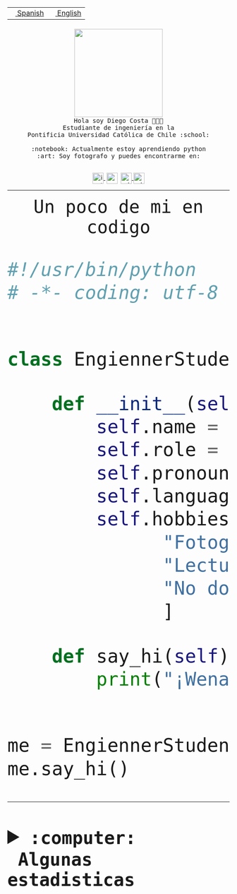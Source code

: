 <table border="0"  align="right">
 <tr><td><a href="README.md"><img src="https://upload.wikimedia.org/wikipedia/commons/thumb/8/89/Bandera_de_Espa%C3%B1a.svg/1200px-Bandera_de_Espa%C3%B1a.svg.png" height="10"> Spanish</a></td>
 <td><a href="README.en.md"><img src="https://upload.wikimedia.org/wikipedia/commons/a/a4/Flag_of_the_United_States.svg" height="10"> English</a></td></tr>
</table><br><br><br>


<p align="center">
  <img src="https://github.com/diegocostares/diegocostares/blob/main/Images/aaa2.gif?raw=true" height="200px" weight="200px">
  <br><samp>
    Hola soy Diego Costa 👨🏻‍💻<br>
    Estudiante de ingeniería en la <br>
    Pontificia Universidad Católica de Chile :school:<br>
  <br>
    :notebook: Actualmente estoy aprendiendo python <br>
    :art: Soy fotografo y puedes encontrarme en: <br>
  <br></samp>
  
</p>

<p align="center">
   <a href="https://instagram.com/diegocosta_no" target="blank">
    <img 
    align="center" src="https://cdn.jsdelivr.net/npm/simple-icons@3.0.1/icons/instagram.svg" alt="instagram" height="25px" width="25px" />
  </a>
  <a style="border: 3px solid; color: white;"href="https://t.me/diegocosta_no" target="blank">
  <img
  align="center" alt="Telegram" width="25px" src="https://icons-for-free.com/iconfiles/png/512/Telegram-1324888767380505522.png" />
</a>
<a href="https://api.whatsapp.com/send?phone=56971897835&text=Hola!" target="blank">
  <img
  align="center" alt="wtsp" width="25px" src="https://img.icons8.com/pastel-glyph/2x/whatsapp--v2.png" />
</a>
<a href="https://www.linkedin.com/in/diego-costa-786249213/" target="blank">
  <img
  align="center" alt="wtsp" width="25px" src="https://img.icons8.com/metro/452/linkedin.png" />
</a>

  </a>
</p>

---


<p align="center"><font size="25"><samp>Un poco de mi en codigo</samp></front></p>


```python
#!/usr/bin/python
# -*- coding: utf-8 -*-


class EngiennerStudent:

    def __init__(self):
        self.name = "Diego Costa"
        self.role = "Estudiante"
        self.pronouns = "he/him"
        self.language_spoken = ["es_CL", "en_US"]
        self.hobbies = [
              "Fotografia",
              "Lectura",
              "No dormir",
              ]

    def say_hi(self):
        print("¡Wena mundo!")


me = EngiennerStudent()
me.say_hi()
```
---
<details>
  <summary><b><samp>:computer: &nbsp;Algunas estadisticas</samp></b></summary>
  <br/></p>

<!--START_SECTION:waka-->
![Code Time](http://img.shields.io/badge/Code%20Time-900%20hrs%2058%20mins-blue)

**Soy nocturno 🦉** 

```text
🌞 Mañana                 9 commits           ░░░░░░░░░░░░░░░░░░░░░░░░░   00.35 % 
🌆 Día                    794 commits         ████████░░░░░░░░░░░░░░░░░   30.63 % 
🌃 Tarde                  1124 commits        ███████████░░░░░░░░░░░░░░   43.36 % 
🌙 Noche                  665 commits         ██████░░░░░░░░░░░░░░░░░░░   25.66 % 
```
📅 **Soy más productivo los Martes** 

```text
Lunes                    404 commits         ████░░░░░░░░░░░░░░░░░░░░░   15.59 % 
Martes                   520 commits         █████░░░░░░░░░░░░░░░░░░░░   20.06 % 
Miércoles                327 commits         ███░░░░░░░░░░░░░░░░░░░░░░   12.62 % 
Jueves                   315 commits         ███░░░░░░░░░░░░░░░░░░░░░░   12.15 % 
Viernes                  415 commits         ████░░░░░░░░░░░░░░░░░░░░░   16.01 % 
Sábado                   218 commits         ██░░░░░░░░░░░░░░░░░░░░░░░   08.41 % 
Domingo                  393 commits         ████░░░░░░░░░░░░░░░░░░░░░   15.16 % 
```


📊 **Esta semana me dediqué a** 

```text
🐱‍💻 Proyectos: 
2023-1-S4-Grupo2-Scraper 9 hrs 32 mins       ███████░░░░░░░░░░░░░░░░░░   28.27 % 
2023-1-S4-Grupo2-Backend 9 hrs               ███████░░░░░░░░░░░░░░░░░░   26.68 % 
CAPSTONE                 3 hrs 18 mins       ██░░░░░░░░░░░░░░░░░░░░░░░   09.79 % 
private-test             3 hrs 4 mins        ██░░░░░░░░░░░░░░░░░░░░░░░   09.10 % 
2023-1-S4-Grupo2-IA      2 hrs 29 mins       ██░░░░░░░░░░░░░░░░░░░░░░░   07.38 % 
```


 Last Updated on 09/05/2023 18:24:06 UTC
<!--END_SECTION:waka-->
  
  

<p align="center"> <img src="https://github-readme-stats.vercel.app/api?username=diegocostares&show_icons=true&theme=ayu-mirage" alt="abhisheknaiidu" /></p>
 
</details>
